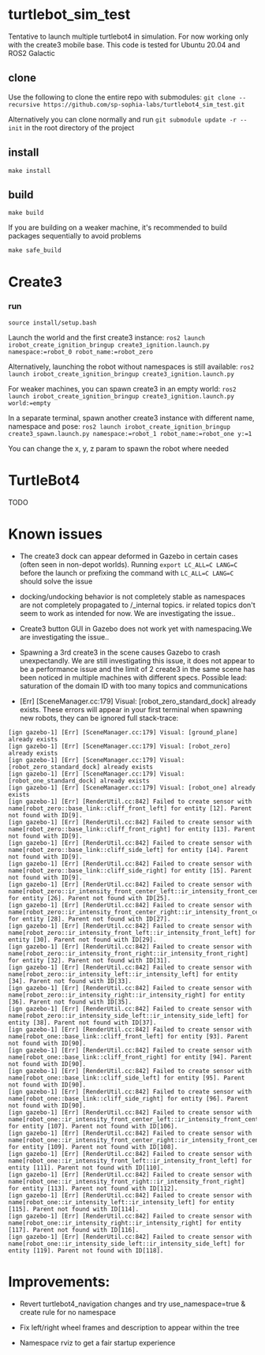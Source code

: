 # turtlebot_sim_test

Tentative to launch multiple turtlebot4 in simulation. For now working only with the create3 mobile base. This code is tested for Ubuntu 20.04 and ROS2 Galactic

## clone

Use the following to clone the entire repo with submodules:
`git clone --recursive https://github.com/sp-sophia-labs/turtlebot4_sim_test.git`

Alternatively you can clone normally and run `git submodule update -r --init` in the root directory of the project

## install

`make install`

## build

`make build`

If you are building on a weaker machine, it's recommended to build packages sequentially to avoid problems

`make safe_build`

# Create3

### run

`source install/setup.bash`

Launch the world and the first create3 instance:
`ros2 launch irobot_create_ignition_bringup create3_ignition.launch.py namespace:=robot_0 robot_name:=robot_zero`

Alternatively, launching the robot without namespaces is still available:
`ros2 launch irobot_create_ignition_bringup create3_ignition.launch.py`

For weaker machines, you can spawn create3 in an empty world:
`ros2 launch irobot_create_ignition_bringup create3_ignition.launch.py world:=empty`

In a separate terminal, spawn another create3 instance with different name, namespace and pose:
`ros2 launch irobot_create_ignition_bringup create3_spawn.launch.py namespace:=robot_1 robot_name:=robot_one y:=1`

You can change the x, y, z param to spawn the robot where needed

# TurtleBot4

TODO

# Known issues

- The create3 dock can appear deformed in Gazebo in certain cases (often seen in non-depot worlds). Running `export LC_ALL=C LANG=C` before the launch or prefixing the command with `LC_ALL=C LANG=C` should solve the issue

- docking/undocking behavior is not completely stable as namespaces are not completely propagated to /_internal topics. ir related topics don't seem to work as intended for now. We are investigating the issue..

- Create3 button GUI in Gazebo does not work yet with namespacing.We are investigating the issue..

- Spawning a 3rd create3 in the scene causes Gazebo to crash unexpectandly. We are still investigating this issue, it does not appear to be a performance issue and the limit of 2 create3 in the same scene has been noticed in multiple machines with different specs. Possible lead: saturation of the domain ID with too many topics and communications

- [Err] [SceneManager.cc:179] Visual: [robot_zero_standard_dock] already exists. These errors will appear in your first terminal when spawning new robots, they can be ignored
full stack-trace: 
```
[ign gazebo-1] [Err] [SceneManager.cc:179] Visual: [ground_plane] already exists
[ign gazebo-1] [Err] [SceneManager.cc:179] Visual: [robot_zero] already exists
[ign gazebo-1] [Err] [SceneManager.cc:179] Visual: [robot_zero_standard_dock] already exists
[ign gazebo-1] [Err] [SceneManager.cc:179] Visual: [robot_one_standard_dock] already exists
[ign gazebo-1] [Err] [SceneManager.cc:179] Visual: [robot_one] already exists
[ign gazebo-1] [Err] [RenderUtil.cc:842] Failed to create sensor with name[robot_zero::base_link::cliff_front_left] for entity [12]. Parent not found with ID[9].
[ign gazebo-1] [Err] [RenderUtil.cc:842] Failed to create sensor with name[robot_zero::base_link::cliff_front_right] for entity [13]. Parent not found with ID[9].
[ign gazebo-1] [Err] [RenderUtil.cc:842] Failed to create sensor with name[robot_zero::base_link::cliff_side_left] for entity [14]. Parent not found with ID[9].
[ign gazebo-1] [Err] [RenderUtil.cc:842] Failed to create sensor with name[robot_zero::base_link::cliff_side_right] for entity [15]. Parent not found with ID[9].
[ign gazebo-1] [Err] [RenderUtil.cc:842] Failed to create sensor with name[robot_zero::ir_intensity_front_center_left::ir_intensity_front_center_left] for entity [26]. Parent not found with ID[25].
[ign gazebo-1] [Err] [RenderUtil.cc:842] Failed to create sensor with name[robot_zero::ir_intensity_front_center_right::ir_intensity_front_center_right] for entity [28]. Parent not found with ID[27].
[ign gazebo-1] [Err] [RenderUtil.cc:842] Failed to create sensor with name[robot_zero::ir_intensity_front_left::ir_intensity_front_left] for entity [30]. Parent not found with ID[29].
[ign gazebo-1] [Err] [RenderUtil.cc:842] Failed to create sensor with name[robot_zero::ir_intensity_front_right::ir_intensity_front_right] for entity [32]. Parent not found with ID[31].
[ign gazebo-1] [Err] [RenderUtil.cc:842] Failed to create sensor with name[robot_zero::ir_intensity_left::ir_intensity_left] for entity [34]. Parent not found with ID[33].
[ign gazebo-1] [Err] [RenderUtil.cc:842] Failed to create sensor with name[robot_zero::ir_intensity_right::ir_intensity_right] for entity [36]. Parent not found with ID[35].
[ign gazebo-1] [Err] [RenderUtil.cc:842] Failed to create sensor with name[robot_zero::ir_intensity_side_left::ir_intensity_side_left] for entity [38]. Parent not found with ID[37].
[ign gazebo-1] [Err] [RenderUtil.cc:842] Failed to create sensor with name[robot_one::base_link::cliff_front_left] for entity [93]. Parent not found with ID[90].
[ign gazebo-1] [Err] [RenderUtil.cc:842] Failed to create sensor with name[robot_one::base_link::cliff_front_right] for entity [94]. Parent not found with ID[90].
[ign gazebo-1] [Err] [RenderUtil.cc:842] Failed to create sensor with name[robot_one::base_link::cliff_side_left] for entity [95]. Parent not found with ID[90].
[ign gazebo-1] [Err] [RenderUtil.cc:842] Failed to create sensor with name[robot_one::base_link::cliff_side_right] for entity [96]. Parent not found with ID[90].
[ign gazebo-1] [Err] [RenderUtil.cc:842] Failed to create sensor with name[robot_one::ir_intensity_front_center_left::ir_intensity_front_center_left] for entity [107]. Parent not found with ID[106].
[ign gazebo-1] [Err] [RenderUtil.cc:842] Failed to create sensor with name[robot_one::ir_intensity_front_center_right::ir_intensity_front_center_right] for entity [109]. Parent not found with ID[108].
[ign gazebo-1] [Err] [RenderUtil.cc:842] Failed to create sensor with name[robot_one::ir_intensity_front_left::ir_intensity_front_left] for entity [111]. Parent not found with ID[110].
[ign gazebo-1] [Err] [RenderUtil.cc:842] Failed to create sensor with name[robot_one::ir_intensity_front_right::ir_intensity_front_right] for entity [113]. Parent not found with ID[112].
[ign gazebo-1] [Err] [RenderUtil.cc:842] Failed to create sensor with name[robot_one::ir_intensity_left::ir_intensity_left] for entity [115]. Parent not found with ID[114].
[ign gazebo-1] [Err] [RenderUtil.cc:842] Failed to create sensor with name[robot_one::ir_intensity_right::ir_intensity_right] for entity [117]. Parent not found with ID[116].
[ign gazebo-1] [Err] [RenderUtil.cc:842] Failed to create sensor with name[robot_one::ir_intensity_side_left::ir_intensity_side_left] for entity [119]. Parent not found with ID[118].
```

# Improvements:

- Revert turtlebot4_navigation changes and try use_namespace=true & create rule for no namespace

- Fix left/right wheel frames and description to appear within the tree

- Namespace rviz to get a fair startup  experience
